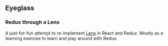 ## Eyeglass

### Redux through a Lens

A just-for-fun attempt to re-implement [Lens](https://github.com/elifesciences/lens) in React and Redux. Mostly as a learning exercise to learn and play around with Redux.